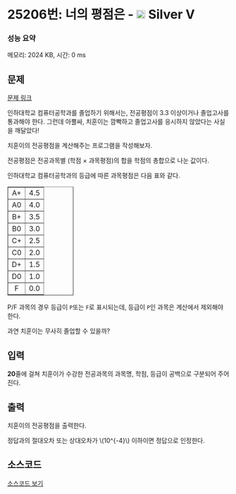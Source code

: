 # 25206번: 너의 평점은 - <img src="https://static.solved.ac/tier_small/6.svg" style="height:20px" /> Silver V

<!-- performance -->
### 성능 요약
메모리: 2024 KB, 시간: 0 ms
<!-- end -->

## 문제

[문제 링크](https://boj.kr/25206)

<p>인하대학교 컴퓨터공학과를 졸업하기 위해서는, 전공평점이 3.3 이상이거나 졸업고사를 통과해야 한다. 그런데 아뿔싸, 치훈이는 깜빡하고 졸업고사를 응시하지 않았다는 사실을 깨달았다!</p>

<p>치훈이의 전공평점을 계산해주는 프로그램을 작성해보자.</p>

<p>전공평점은&nbsp;전공과목별 (학점&nbsp;× 과목평점)의 합을 학점의 총합으로 나눈 값이다.</p>

<p>인하대학교 컴퓨터공학과의 등급에 따른 과목평점은 다음 표와&nbsp;같다.</p>

<table border="1" cellpadding="1" cellspacing="1" class="table table-bordered" style="width: 150px;">
<tbody>
<tr>
<td style="text-align: center;">A+</td>
<td style="text-align: center;">4.5</td>
</tr>
<tr>
<td style="text-align: center;">A0</td>
<td style="text-align: center;">4.0</td>
</tr>
<tr>
<td style="text-align: center;">B+</td>
<td style="text-align: center;">3.5</td>
</tr>
<tr>
<td style="text-align: center;">B0</td>
<td style="text-align: center;">3.0</td>
</tr>
<tr>
<td style="text-align: center;">C+</td>
<td style="text-align: center;">2.5</td>
</tr>
<tr>
<td style="text-align: center;">C0</td>
<td style="text-align: center;">2.0</td>
</tr>
<tr>
<td style="text-align: center;">D+</td>
<td style="text-align: center;">1.5</td>
</tr>
<tr>
<td style="text-align: center;">D0</td>
<td style="text-align: center;">1.0</td>
</tr>
<tr>
<td style="text-align: center;">F</td>
<td style="text-align: center;">0.0</td>
</tr>
</tbody>
</table>

<p>P/F 과목의 경우 등급이 <code>P</code>또는 <code>F</code>로 표시되는데, 등급이 <code>P</code>인 과목은 계산에서 제외해야 한다.</p>

<p>과연 치훈이는 무사히 졸업할 수 있을까?</p>

## 입력

<p><strong>20</strong>줄에 걸쳐 치훈이가 수강한 전공과목의 과목명, 학점, 등급이 공백으로 구분되어 주어진다.</p>

## 출력

<p>치훈이의 전공평점을 출력한다.</p>

<p>정답과의 절대오차 또는 상대오차가 \(10^{-4}\) 이하이면 정답으로 인정한다.</p>

## 소스코드

[소스코드 보기](너의%20평점은.cpp)
